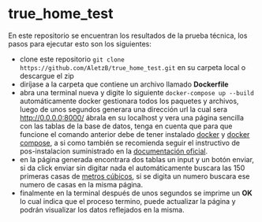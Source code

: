 # true_home_test
En este repositorio se encuentran los resultados de la prueba técnica, los pasos para ejecutar esto son los siguientes:
* clone este repositorio ```git clone https://github.com/AletzB/true_home_test.git``` en su carpeta local o descargue el zip 
* diríjase a la carpeta que contiene un archivo llamado **Dockerfile**
* abra una terminal nueva y digite lo siguiente ```docker-compose up --build``` automáticamente docker gestionara todos los paquetes y archivos, luego de unos segundos generara una dirección url la cual sera  http://0.0.0.0:8000/ ábrala en su localhost y vera una página sencilla con las tablas de la base de datos, tenga en cuenta que para que funcione el comando anterior debe de tener instalado [docker](https://docs.docker.com/engine/install/ubuntu/) y [docker compose](https://docs.docker.com/compose/install/), a si como también se recomienda seguir el instructivo de pos-instalacion suministrado en la [documentación oficial](https://docs.docker.com/engine/install/linux-postinstall/).
* en la página generada encontrara dos tablas un input y un botón enviar, si da click enviar sin digitar nada el automáticamente buscara las 150 primeras casas de   [metros cúbicos](https://inmuebles.metroscubicos.com/distrito-federal/), si se digita un numero buscara ese numero de casas en la misma página.
* finalmente en la terminal después de unos segundos se imprime un __OK__ lo cual indica que el proceso termino, puede actualizar la página y podrán visualizar los datos reflejados en la misma.

